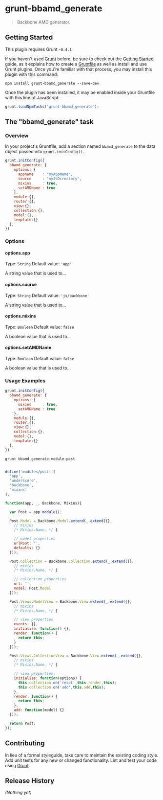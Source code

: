 # grunt-bbamd_generate

> Backbone AMD generator.

## Getting Started
This plugin requires Grunt `~0.4.1`

If you haven't used [Grunt](http://gruntjs.com/) before, be sure to check out the [Getting Started](http://gruntjs.com/getting-started) guide, as it explains how to create a [Gruntfile](http://gruntjs.com/sample-gruntfile) as well as install and use Grunt plugins. Once you're familiar with that process, you may install this plugin with this command:

```shell
npm install grunt-bbamd_generate --save-dev
```

Once the plugin has been installed, it may be enabled inside your Gruntfile with this line of JavaScript:

```js
grunt.loadNpmTasks('grunt-bbamd_generate');
```

## The "bbamd_generate" task

### Overview
In your project's Gruntfile, add a section named `bbamd_generate` to the data object passed into `grunt.initConfig()`.

```js
grunt.initConfig({
  bbamd_generate: {
    options: {
      appname    : "myAppName",
      source     : "myJsDirectory",
      mixins     : true,
      setAMDName : true
    },
    module:{},
    router:{},
    view:{},
    collection:{},
    model:{},
    template:{}
  },
})
```

### Options

#### options.app
Type: `String`
Default value: `'app'`

A string value that is used to...

#### options.source
Type: `String`
Default value: `'js/backbone'`

A string value that is used to...

#### options.mixins
Type: `Boolean`
Default value: `false`

A boolean value that is used to...

#### options.setAMDName
Type: `Boolean`
Default value: `false`

A boolean value that is used to...

### Usage Examples

```js
grunt.initConfig({
  bbamd_generate: {
    options: {
      mixins     : true,
      setAMDName : true
    },
    module:{},
    router:{},
    view:{},
    collection:{},
    model:{},
    template:{}
  },
})
```

```shell
grunt bbamd_generate:module:post
```

```js

define('modules/post',[
  'app',
  'underscore',
  'backbone',
  'mixins'
],

function(app, _, Backbone, Mixins){

  var Post = app.module();

  Post.Model = Backbone.Model.extend(_.extend({},
    // mixins
    /* Mixins.Name, */ {

    // model properties 
    urlRoot: '',
    defaults: {}
  }));

  Post.Collection = Backbone.Collection.extend(_.extend({},
    // mixins
    /* Mixins.Name, */ {

    // collection properties 
    url: '',
    model: Post.Model
  }));

  Post.Views.ModelView = Backbone.View.extend(_.extend({},
    // mixins
    /* Mixins.Name, */ {

    // view properties 
    events: {},
    initialize: function() {},
    render: function() {
      return this;
    }
  }));

  Post.Views.CollectionView = Backbone.View.extend(_.extend({},
    // mixins
    /* Mixins.Name, */ {

    // view properties 
    initialize: function(options) {
      this.collection.on('reset',this.render,this);
      this.collection.on('add',this.add,this);
    },
    render: function() {
      return this;
    },
    add: function(model) {}
  }));

  return Post;
});

```


## Contributing
In lieu of a formal styleguide, take care to maintain the existing coding style. Add unit tests for any new or changed functionality. Lint and test your code using [Grunt](http://gruntjs.com/).

## Release History
_(Nothing yet)_
